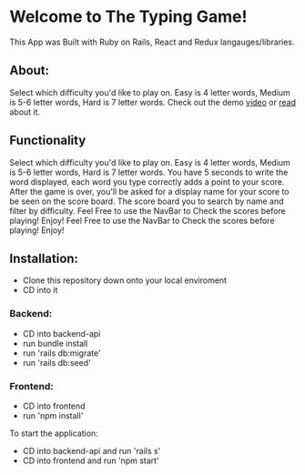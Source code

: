 # Welcome to The Typing Game!

This App was Built with Ruby on Rails, React and Redux langauges/libraries.

## About:

Select which difficulty you'd like to play on.
Easy is 4 letter words, Medium is 5-6 letter words, Hard is 7 letter words.
Check out the demo [video](https://drive.google.com/file/d/1Rrt2VFNhYFobtLjD1-xlZIbDNAxaldDm/view?usp=sharing) or [read](https://dev.to/mindful_developer/react-redux-project-aaj) about it.

## Functionality

Select which difficulty you'd like to play on.
Easy is 4 letter words, Medium is 5-6 letter words, Hard is 7 letter words.
You have 5 seconds to write the word displayed, each word you type correctly adds a point to your score.
After the game is over, you'll be asked for a display name for your score to be seen on the score board.
The score board you to search by name and filter by difficulty.
Feel Free to use the NavBar to Check the scores before playing! Enjoy!
Feel Free to use the NavBar to Check the scores before playing! Enjoy!

## Installation:

- Clone this repository down onto your local enviroment
- CD into it

### Backend:

- CD into backend-api
- run bundle install
- run 'rails db:migrate'
- run 'rails db:seed'

### Frontend:

- CD into frontend
- run 'npm install'

To start the application:

- CD into backend-api and run 'rails s'
- CD into frontend and run 'npm start'
